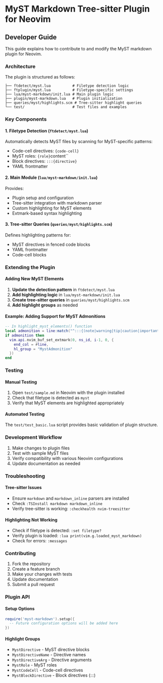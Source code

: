 # MyST Markdown Tree-sitter Plugin for Neovim

## Developer Guide

This guide explains how to contribute to and modify the MyST markdown plugin for Neovim.

### Architecture

The plugin is structured as follows:

```
├── ftdetect/myst.lua          # Filetype detection logic
├── ftplugin/myst.lua          # Filetype-specific settings
├── lua/myst-markdown/init.lua # Main plugin logic
├── plugin/myst-markdown.lua   # Plugin initialization
├── queries/myst/highlights.scm # Tree-sitter highlight queries
└── test/                      # Test files and examples
```

### Key Components

#### 1. Filetype Detection (`ftdetect/myst.lua`)

Automatically detects MyST files by scanning for MyST-specific patterns:
- Code-cell directives: `{code-cell}`
- MyST roles: `{role}`content``
- Block directives: `:::{directive}`
- YAML frontmatter

#### 2. Main Module (`lua/myst-markdown/init.lua`)

Provides:
- Plugin setup and configuration
- Tree-sitter integration with markdown parser
- Custom highlighting for MyST elements
- Extmark-based syntax highlighting

#### 3. Tree-sitter Queries (`queries/myst/highlights.scm`)

Defines highlighting patterns for:
- MyST directives in fenced code blocks
- YAML frontmatter
- Code-cell blocks

### Extending the Plugin

#### Adding New MyST Elements

1. **Update the detection pattern** in `ftdetect/myst.lua`
2. **Add highlighting logic** in `lua/myst-markdown/init.lua`
3. **Create tree-sitter queries** in `queries/myst/highlights.scm`
4. **Add highlight groups** as needed

#### Example: Adding Support for MyST Admonitions

```lua
-- In highlight_myst_elements() function
local admonition = line:match("^:::{(note|warning|tip|caution|important)}")
if admonition then
  vim.api.nvim_buf_set_extmark(0, ns_id, i-1, 0, {
    end_col = #line,
    hl_group = "MystAdmonition"
  })
end
```

### Testing

#### Manual Testing

1. Open `test/sample.md` in Neovim with the plugin installed
2. Check that filetype is detected as `myst`
3. Verify that MyST elements are highlighted appropriately

#### Automated Testing

The `test/test_basic.lua` script provides basic validation of plugin structure.

### Development Workflow

1. Make changes to plugin files
2. Test with sample MyST files
3. Verify compatibility with various Neovim configurations
4. Update documentation as needed

### Troubleshooting

#### Tree-sitter Issues

- Ensure `markdown` and `markdown_inline` parsers are installed
- Check `:TSInstall markdown markdown_inline`
- Verify tree-sitter is working: `:checkhealth nvim-treesitter`

#### Highlighting Not Working

- Check if filetype is detected: `:set filetype?`
- Verify plugin is loaded: `:lua print(vim.g.loaded_myst_markdown)`
- Check for errors: `:messages`

### Contributing

1. Fork the repository
2. Create a feature branch
3. Make your changes with tests
4. Update documentation
5. Submit a pull request

### Plugin API

#### Setup Options

```lua
require('myst-markdown').setup({
  -- Future configuration options will be added here
})
```

#### Highlight Groups

- `MystDirective` - MyST directive blocks
- `MystDirectiveName` - Directive names
- `MystDirectiveArg` - Directive arguments
- `MystRole` - MyST roles
- `MystCodeCell` - Code-cell directives
- `MystBlockDirective` - Block directives (:::)